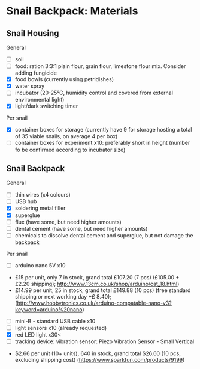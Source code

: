 Snail Backpack: Materials
===========================

Snail Housing
---------------------------

General
- [ ] soil
- [ ] food: ration 3:3:1 plain flour, grain flour, limestone flour mix. Consider adding fungicide
- [x] food bowls (currently using petridishes)
- [x] water spray
- [ ] incubator (20-25°C, humidity control and covered from external environmental light)
- [x] light/dark switching timer

Per snail
- [x] container boxes for storage (currently have 9 for storage hosting a total of 35 viable snails, on average 4 per box)
- [ ] container boxes for experiment x10: preferably short in height (number fo be confirmed according to incubator size)

Snail Backpack
---------------------------
General
- [ ] thin wires (x4 colours)
- [ ] USB hub
- [x] soldering metal filler
- [x] superglue
- [ ] flux (have some, but need higher amounts)
- [ ] dental cement (have some, but need higher amounts)
- [ ] chemicals to dissolve dental cement and superglue, but not damage the backpack

Per snail
- [ ] arduino nano 5V x10 
* £15 per unit, only 7 in stock, grand total £107.20 (7 pcs) (£105.00 + £2.20 shipping); http://www.13cm.co.uk/shop/arduino/cat_18.html)
* £14.99 per unit, 25 in stock, grand total £149.88 (10 pcs) (free standard shipping or next working day +£ 8.40); (http://www.hobbytronics.co.uk/arduino-compatable-nano-v3?keyword=arduino%20nano)
- [ ] mini-B - standard USB cable x10
- [ ] light sensors x10 (already requested)
- [x] red LED light x30<
- [ ] tracking device: vibration sensor: Piezo Vibration Sensor - Small Vertical
*  $2.66 per unit (10+ units), 640 in stock, grand total $26.60 (10 pcs, excluding shipping cost) (https://www.sparkfun.com/products/9199)

